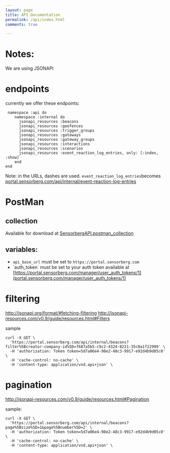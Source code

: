 ```yaml
---
layout: page
title: API Documentation
permalink: /api/index.html
comments: true

---
```


# Notes:
We are using JSONAPI

# endpoints

currently we offer these endpoints:

```
 namespace :api do
    namespace :internal do
      jsonapi_resources :beacons
      jsonapi_resources :geofences
      jsonapi_resources :trigger_groups
      jsonapi_resources :gateways
      jsonapi_resources :gateway_groups
      jsonapi_resources :interactions
      jsonapi_resources :scenarios
      jsonapi_resources :event_reaction_log_entries, only: [:index, :show]
    end
end
```
Note: in the URLs, dashes are used. `event_reaction_log_entries`becomes [portal.sensorberg.com/api/internal/event-reaction-log-entries](https://portal.sensorberg.com/api/internal/event-reaction-log-entries)



# PostMan 

## collection
Available for download at [SensorbergAPI.postman_collection](SensorbergAPI.postman_collection)

## variables:
* `api_base_url` must be set to `https://portal.sensorberg.com`
* `auth_token´ must be set to your auth token available at [https://portal.sensorberg.com/manager/user_auth_tokens/1](portal.sensorberg.com/manager/user_auth_tokens/1)

# filtering
http://jsonapi.org/format/#fetching-filtering
http://jsonapi-resources.com/v0.9/guide/resources.html#Filters

sample

```
curl -X GET \
  'https://portal.sensorberg.com/api/internal/beacons?filter%5Bcreator-company-id%5D=f687a5b5-c9c2-4324-8221-35c0a1f22999' \
  -H 'authorization: Token token=5d7a06e4-98e2-48c3-9917-e92d4b9d05c0' \
  -H 'cache-control: no-cache' \
  -H 'content-type: application/vnd.api+json' \
```

# pagination
http://jsonapi-resources.com/v0.9/guide/resources.html#Pagination


sample:

```
curl -X GET \
  'https://portal.sensorberg.com/api/internal/beacons?page%5Bsize%5D=1&page%5Bnumber%5D=2' \
  -H 'authorization: Token token=5d7a06e4-98e2-48c3-9917-e92d4b9d05c0' \
  -H 'cache-control: no-cache' \
  -H 'content-type: application/vnd.api+json' \
```